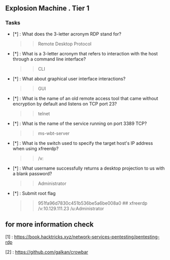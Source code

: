 ## Explosion Machine . Tier 1 

### Tasks

- [*] : What does the 3-letter acronym RDP stand for? 
	>> Remote Desktop Protocol


- [*] : What is a 3-letter acronym that refers to interaction with the host through a command line interface? 
	>> CLI

- [*] : What about graphical user interface interactions? 
	>> GUI
	
- [*] : What is the name of an old remote access tool that came without encryption by default and listens on TCP port 23? 
	>> telnet
	
- [*] :  What is the name of the service running on port 3389 TCP? 
	>> ms-wbt-server  
	
- [*] : What is the switch used to specify the target host's IP address when using xfreerdp?
	>> /v: 
	
- [*] : What username successfully returns a desktop projection to us with a blank password? 
	>> Administrator 
- [*] :  Submit root flag 
	>> 951fa96d7830c451b536be5a6be008a0 ## xfreerdp /v:10.129.111.23 /u:Administrator 
	
	
## for more information check 

[1] : https://book.hacktricks.xyz/network-services-pentesting/pentesting-rdp

[2] : https://github.com/galkan/crowbar
